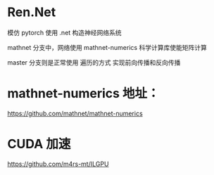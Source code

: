 # Ren.Net
模仿 pytorch 使用 .net 构造神经网络系统

mathnet 分支中，网络使用 mathnet-numerics 科学计算库使能矩阵计算

master 分支则是正常使用 遍历的方式 实现前向传播和反向传播

# mathnet-numerics 地址：
https://github.com/mathnet/mathnet-numerics

# CUDA 加速
https://github.com/m4rs-mt/ILGPU

